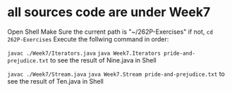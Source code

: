 # all sources code are under Week7

Open Shell
Make Sure the current path is "~/262P-Exercises"
if not, `cd 262P-Exercises`
Execute the follwing command in order:

`javac ./Week7/Iterators.java`
`java Week7.Iterators pride-and-prejudice.txt`
to see the result of Nine.java in Shell

`javac ./Week7/Stream.java`
`java Week7.Stream pride-and-prejudice.txt`
to see the result of Ten.java in Shell